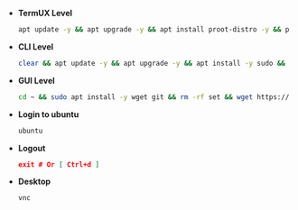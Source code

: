 + **TermUX Level**
  ```bash
  apt update -y && apt upgrade -y && apt install proot-distro -y && proot-distro install ubuntu && PWDx=$PWD && cd $HOME && rm -rf VNC && apt install -y git && git clone https://github.com/ShivaShirsath/VNC.git && cd VNC && bash install && cd $PWDx && proot-distro login ubuntu
  ```
+ **CLI Level**
  ```bash
  clear && apt update -y && apt upgrade -y && apt install -y sudo && sudo apt update -y && sudo apt upgrade -y && sudo apt install -y dialog && read -p $'\e[1;31m[\e[0m\e[1;93m●\e[0m\e[1;31m]\e[0m\e[1;92m User Name \e[1;91m[ \e[1;93mlower case \e[1;91m]\e[1;92m :\e[0m\e[1;96m\en' user && echo -e "${W}" && echo "$user ALL=(ALL:ALL) ALL" >> /etc/sudoers && adduser $user && echo "proot-distro login --user $user ubuntu" > /data/data/com.termux/files/usr/bin/ubuntu && chmod +x /data/data/com.termux/files/usr/bin/ubuntu && login $user
  ```
+ **GUI Level**

  ```bash
  cd ~ && sudo apt install -y wget git && rm -rf set && wget https://raw.githubusercontent.com/ShivaShirsath/Ubuntu-On-Android/main/set && chmod +x set && bash set
  ```

<!--
  ```bash
  sudo apt install -y xfce4 xfce4-goodies git firefox fonts-indic fonts-emojione openjdk-8-jdk && PWDx=$PWD && cd $HOME && rm -rf VNC && git clone https://github.com/ShivaShirsath/VNC.git && cd VNC && bash install && cd $PWDx
  ```
-->
+ **Login to ubuntu**
  ```bash
  ubuntu
  ```
+ **Logout**
  ```json
  exit # Or [ Ctrl+d ]
  ```
+ **Desktop**
  ```bash
  vnc
  ```
